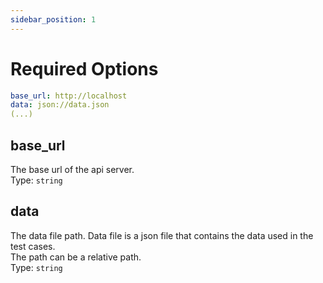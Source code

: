 ```yaml
---
sidebar_position: 1
---
```


# Required Options

```yaml 
base_url: http://localhost
data: json://data.json
(...)
```

## base_url

The base url of the api server.  
Type: `string`

## data

The data file path. Data file is a json file that contains the data used in the test cases.  
The path can be a relative path.  
Type: `string`

